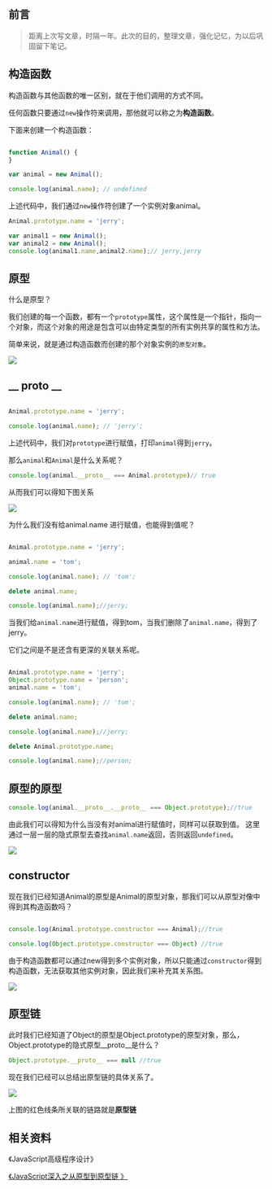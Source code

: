 ## 前言

> 距离上次写文章，时隔一年。此次的目的，整理文章，强化记忆，为以后巩固留下笔记。

## 构造函数

构造函数与其他函数的唯一区别，就在于他们调用的方式不同。

任何函数只要通过`new`操作符来调用，那他就可以称之为**构造函数**。

下面来创建一个构造函数：

```js

function Animal() {
}

var animal = new Animal();

console.log(animal.name); // undefined

```

上述代码中，我们通过`new`操作符创建了一个实例对象animal。

```js
Animal.prototype.name = 'jerry';

var animal1 = new Animal();
var animal2 = new Animal();
console.log(animal1.name,animal2.name);// jerry,jerry
```
## 原型

什么是原型？

我们创建的每一个函数，都有一个`prototype`属性，这个属性是一个指针，指向一个对象，而这个对象的用途是包含可以由特定类型的所有实例共享的属性和方法。

简单来说，就是通过构造函数而创建的那个对象实例的`原型对象`。


![](https://user-gold-cdn.xitu.io/2020/2/23/17070eb7c472f4d4?w=1000&h=434&f=png&s=290082)

## __ proto __

```js

Animal.prototype.name = 'jerry';

console.log(animal.name); // 'jerry';

```
上述代码中，我们对`prototype`进行赋值，打印`animal`得到`jerry`。

那么`animal`和`Animal`是什么关系呢？

```js
console.log(animal.__proto__ === Animal.prototype)// true
```
从而我们可以得知下图关系


![](https://user-gold-cdn.xitu.io/2020/2/23/17070f23099965de?w=1000&h=440&f=png&s=311110)

为什么我们没有给animal.name 进行赋值，也能得到值呢？

```js

Animal.prototype.name = 'jerry';

animal.name = 'tom';

console.log(animal.name); // 'tom';

delete animal.name;

console.log(animal.name);//jerry;

```

当我们给`animal.name`进行赋值，得到tom，当我们删除了`animal.name`，得到了jerry。

它们之间是不是还含有更深的关联关系呢。

```js

Animal.prototype.name = 'jerry';
Object.prototype.name = 'person';
animal.name = 'tom';

console.log(animal.name); // 'tom';

delete animal.name;

console.log(animal.name);//jerry;

delete Animal.prototype.name;

console.log(animal.name);//person;

```

## 原型的原型

```js
console.log(animal.__proto__.__proto__ === Object.prototype);//true
```
由此我们可以得知为什么当没有对animal进行赋值时，同样可以获取到值。
这里通过一层一层的隐式原型去查找`animal.name`返回，否则返回`undefined`。

![](https://user-gold-cdn.xitu.io/2020/2/23/1707105ddb7989fe?w=1000&h=676&f=png&s=968140)

## constructor

现在我们已经知道Animal的原型是Animal的原型对象，那我们可以从原型对像中得到其构造函数吗？

```js

console.log(Animal.prototype.constructor === Animal);//true

console.log(Object.prototype.constructor === Object) //true

```
由于构造函数都可以通过new得到多个实例对象，所以只能通过`constructor`得到构造函数，无法获取其他实例对象，因此我们来补充其关系图。

![](https://user-gold-cdn.xitu.io/2020/2/23/170710b200930544?w=1000&h=684&f=png&s=644692)

## 原型链

此时我们已经知道了Object的原型是Object.prototype的原型对象，那么，Object.prototype的隐式原型__proto__是什么？
```js
Object.prototype.__proto__ === null //true
```
现在我们已经可以总结出原型链的具体关系了。

![](https://user-gold-cdn.xitu.io/2020/2/23/170711108f36461e?w=1000&h=892&f=png&s=1363113)

上图的红色线条所关联的链路就是**原型链**

## 相关资料
《JavaScript高级程序设计》

[《JavaScript深入之从原型到原型链
》](https://github.com/mqyqingfeng/Blog/issues/2)





